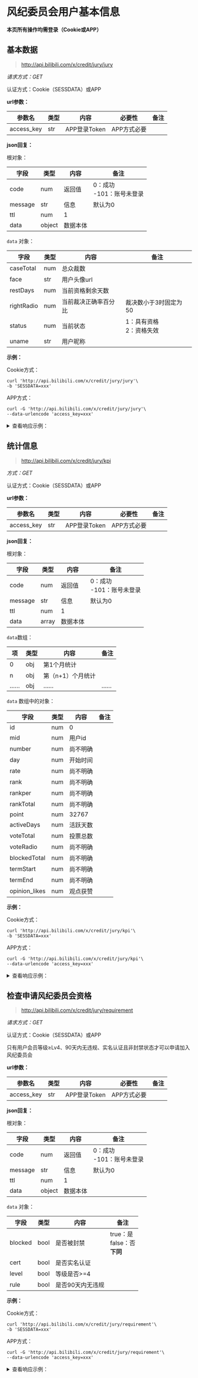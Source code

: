 # 风纪委员会用户基本信息

**本页所有操作均需登录（Cookie或APP）**

## 基本数据

> http://api.bilibili.com/x/credit/jury/jury

*请求方式：GET*

认证方式：Cookie（SESSDATA）或APP

**url参数：**

| 参数名     | 类型 | 内容         | 必要性      | 备注 |
| ---------- | ---- | ------------ | ----------- | ---- |
| access_key | str  | APP登录Token | APP方式必要 |      |

**json回复：**

根对象：

| 字段    | 类型   | 内容     | 备注                          |
| ------- | ------ | -------- | ----------------------------- |
| code    | num    | 返回值   | 0：成功<br />-101：账号未登录 |
| message | str    | 信息     | 默认为0                       |
| ttl     | num    | 1        |                               |
| data    | object | 数据本体 |                               |

`data` 对象：

| 字段       | 类型 | 内容                 | 备注                         |
| ---------- | ---- | -------------------- | ---------------------------- |
| caseTotal  | num  | 总众裁数             |                              |
| face       | str  | 用户头像url          |                              |
| restDays   | num  | 当前资格剩余天数     |                              |
| rightRadio | num  | 当前裁决正确率百分比 | 裁决数小于3时固定为50        |
| status     | num  | 当前状态             | 1：具有资格<br />2：资格失效 |
| uname      | str  | 用户昵称             |                              |

**示例：**

Cookie方式：

```shell
curl 'http://api.bilibili.com/x/credit/jury/jury'\
-b 'SESSDATA=xxx'
```

APP方式：

```shell
curl -G 'http://api.bilibili.com/x/credit/jury/jury'\
--data-urlencode 'access_key=xxx'
```

<details>
<summary>查看响应示例：</summary>

```json
{
    "code": 0,
    "message": "0",
    "ttl": 1,
    "data": {
        "caseTotal": 7,
        "face": "http://i1.hdslb.com/bfs/face/aebb2639a0d47f2ce1fec0631f412eaf53d4a0be.jpg",
        "restDays": 30,
        "rightRadio": 80,
        "status": 1,
        "uname": "社会易姐QwQ"
    }
}
```

</details>

## 统计信息

> http://api.bilibili.com/x/credit/jury/kpi

*方式：GET*

认证方式：Cookie（SESSDATA）或APP

**url参数：**

| 参数名     | 类型 | 内容         | 必要性      | 备注 |
| ---------- | ---- | ------------ | ----------- | ---- |
| access_key | str  | APP登录Token | APP方式必要 |      |

**json回复：**

根对象：

| 字段    | 类型  | 内容     | 备注                          |
| ------- | ----- | -------- | ----------------------------- |
| code    | num   | 返回值   | 0：成功<br />-101：账号未登录 |
| message | str   | 信息     | 默认为0                       |
| ttl     | num   | 1        |                               |
| data    | array | 数据本体 |                               |

`data`数组：

| 项   | 类型 | 内容              | 备注 |
| ---- | ---- | ----------------- | ---- |
| 0    | obj  | 第1个月统计       |      |
| n    | obj  | 第（n+1）个月统计 |      |
| ……   | obj  | ……                | ……   |

`data` 数组中的对象：

| 字段          | 类型 | 内容     | 备注 |
| ------------- | ---- | -------- | ---- |
| id            | num  | 0        |      |
| mid           | num  | 用户id   |      |
| number        | num  | 尚不明确 |      |
| day           | num  | 开始时间 |      |
| rate          | num  | 尚不明确 |      |
| rank          | num  | 尚不明确 |      |
| rankper       | num  | 尚不明确 |      |
| rankTotal     | num  | 尚不明确 |      |
| point         | num  | 32767    |      |
| activeDays    | num  | 活跃天数 |      |
| voteTotal     | num  | 投票总数 |      |
| voteRadio     | num  | 尚不明确 |      |
| blockedTotal  | num  | 尚不明确 |      |
| termStart     | num  | 尚不明确 |      |
| termEnd       | num  | 尚不明确 |      |
| opinion_likes | num  | 观点获赞 |      |

**示例：**

Cookie方式：

```shell
curl 'http://api.bilibili.com/x/credit/jury/kpi'\
-b 'SESSDATA=xxx'
```

APP方式：

```shell
curl -G 'http://api.bilibili.com/x/credit/jury/kpi'\
--data-urlencode 'access_key=xxx'
```

<details>
<summary>查看响应示例：</summary>

```json
{
    "code": 0,
    "message": "0",
    "ttl": 1,
    "data": [
        {
            "id": 0,
            "mid": 114343368,
            "number": 199046,
            "day": 1539792000,
            "rate": 1,
            "rank": 0,
            "rankper": 1,
            "rankTotal": 39584,
            "point": 32767,
            "activeDays": 23,
            "voteTotal": 422,
            "voteRadio": 0,
            "blockedTotal": 0,
            "termStart": 1537200000,
            "termEnd": 1539792000,
            "opinion_likes": 18
        }
    ]
}
```

</details>

## 检查申请风纪委员会资格

> http://api.bilibili.com/x/credit/jury/requirement

*请求方式：GET*

认证方式：Cookie（SESSDATA）或APP

只有用户会员等级≥Lv4、90天内无违规、实名认证且非封禁状态才可以申请加入风纪委员会

**url参数：**

| 参数名     | 类型 | 内容         | 必要性      | 备注 |
| ---------- | ---- | ------------ | ----------- | ---- |
| access_key | str  | APP登录Token | APP方式必要 |      |

**json回复：**

根对象：

| 字段    | 类型   | 内容     | 备注                          |
| ------- | ------ | -------- | ----------------------------- |
| code    | num    | 返回值   | 0：成功<br />-101：账号未登录 |
| message | str    | 信息     | 默认为0                       |
| ttl     | num    | 1        |                               |
| data    | object | 数据本体 |                               |

`data` 对象：

| 字段    | 类型 | 内容             | 备注                                  |
| ------- | ---- | ---------------- | ------------------------------------- |
| blocked | bool | 是否被封禁       | true：是<br />false：否<br />**下同** |
| cert    | bool | 是否实名认证     |                                       |
| level   | bool | 等级是否>=4      |                                       |
| rule    | bool | 是否90天内无违规 |                                       |

**示例：**

Cookie方式：

```shell
curl 'http://api.bilibili.com/x/credit/jury/requirement'\
-b 'SESSDATA=xxx'
```

APP方式：

```shell
curl -G 'http://api.bilibili.com/x/credit/jury/requirement'\
--data-urlencode 'access_key=xxx'
```

<details>
<summary>查看响应示例：</summary>

```json
{
    "code": 0,
    "message": "0",
    "ttl": 1,
    "data": {
        "blocked": false,
        "cert": true,
        "level": true,
        "rule": true
    }
}
```

</details>

